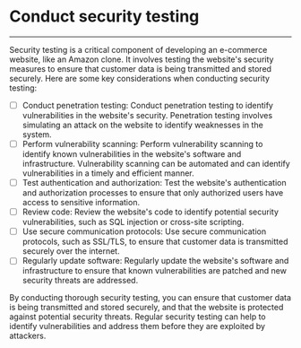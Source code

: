 # Conduct security testing
---

Security testing is a critical component of developing an e-commerce website, like an Amazon clone. It involves testing the website's security measures to ensure that customer data is being transmitted and stored securely. Here are some key considerations when conducting security testing:

- [ ] Conduct penetration testing: Conduct penetration testing to identify vulnerabilities in the website's security. Penetration testing involves simulating an attack on the website to identify weaknesses in the system.
- [ ] Perform vulnerability scanning: Perform vulnerability scanning to identify known vulnerabilities in the website's software and infrastructure. Vulnerability scanning can be automated and can identify vulnerabilities in a timely and efficient manner.
- [ ] Test authentication and authorization: Test the website's authentication and authorization processes to ensure that only authorized users have access to sensitive information.
- [ ] Review code: Review the website's code to identify potential security vulnerabilities, such as SQL injection or cross-site scripting.
- [ ] Use secure communication protocols: Use secure communication protocols, such as SSL/TLS, to ensure that customer data is transmitted securely over the internet.
- [ ] Regularly update software: Regularly update the website's software and infrastructure to ensure that known vulnerabilities are patched and new security threats are addressed.

By conducting thorough security testing, you can ensure that customer data is being transmitted and stored securely, and that the website is protected against potential security threats. Regular security testing can help to identify vulnerabilities and address them before they are exploited by attackers.
